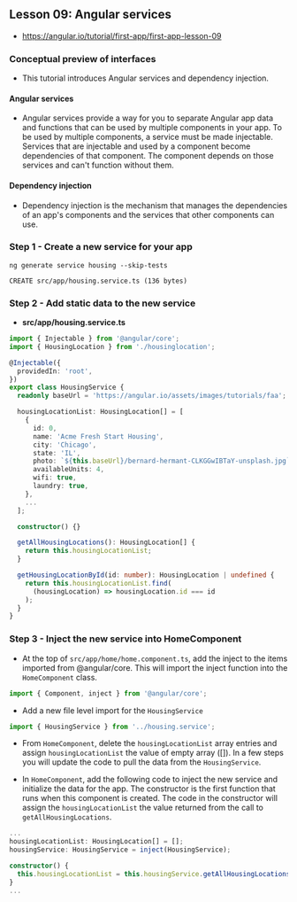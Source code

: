 
## Lesson 09: Angular services
- https://angular.io/tutorial/first-app/first-app-lesson-09


### Conceptual preview of interfaces
- This tutorial introduces Angular services and dependency injection.

#### Angular services
- Angular services provide a way for you to separate Angular app data and functions that can be used by multiple components in your app. To be used by multiple components, a service must be made injectable. Services that are injectable and used by a component become dependencies of that component. The component depends on those services and can't function without them.

#### Dependency injection
- Dependency injection is the mechanism that manages the dependencies of an app's components and the services that other components can use.



### Step 1 - Create a new service for your app
```
ng generate service housing --skip-tests

CREATE src/app/housing.service.ts (136 bytes)
```

### Step 2 - Add static data to the new service
- **src/app/housing.service.ts**
```ts
import { Injectable } from '@angular/core';
import { HousingLocation } from './housinglocation';

@Injectable({
  providedIn: 'root',
})
export class HousingService {
  readonly baseUrl = 'https://angular.io/assets/images/tutorials/faa';

  housingLocationList: HousingLocation[] = [
    {
      id: 0,
      name: 'Acme Fresh Start Housing',
      city: 'Chicago',
      state: 'IL',
      photo: `${this.baseUrl}/bernard-hermant-CLKGGwIBTaY-unsplash.jpg`,
      availableUnits: 4,
      wifi: true,
      laundry: true,
    },
    ...
  ];

  constructor() {}

  getAllHousingLocations(): HousingLocation[] {
    return this.housingLocationList;
  }

  getHousingLocationById(id: number): HousingLocation | undefined {
    return this.housingLocationList.find(
      (housingLocation) => housingLocation.id === id
    );
  }
}
```


### Step 3 - Inject the new service into HomeComponent
- At the top of `src/app/home/home.component.ts`, add the inject to the items imported from @angular/core. This will import the inject function into the `HomeComponent` class.
```ts
import { Component, inject } from '@angular/core';
```
- Add a new file level import for the `HousingService`
```ts
import { HousingService } from '../housing.service';
```
- From `HomeComponent`, delete the `housingLocationList` array entries and assign `housingLocationList` the value of empty array ([]). In a few steps you will update the code to pull the data from the `HousingService`.

- In `HomeComponent`, add the following code to inject the new service and initialize the data for the app. The constructor is the first function that runs when this component is created. The code in the constructor will assign the `housingLocationList` the value returned from the call to `getAllHousingLocations`.
```ts
...
housingLocationList: HousingLocation[] = [];
housingService: HousingService = inject(HousingService);

constructor() {
  this.housingLocationList = this.housingService.getAllHousingLocations();
}
...
```